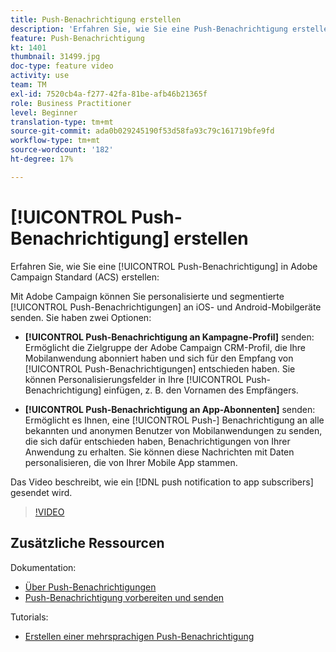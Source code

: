 ```yaml
---
title: Push-Benachrichtigung erstellen
description: 'Erfahren Sie, wie Sie eine Push-Benachrichtigung erstellen. '
feature: Push-Benachrichtigung
kt: 1401
thumbnail: 31499.jpg
doc-type: feature video
activity: use
team: TM
exl-id: 7520cb4a-f277-42fa-81be-afb46b21365f
role: Business Practitioner
level: Beginner
translation-type: tm+mt
source-git-commit: ada0b029245190f53d58fa93c79c161719bfe9fd
workflow-type: tm+mt
source-wordcount: '182'
ht-degree: 17%

---
```


# [!UICONTROL Push-Benachrichtigung] erstellen

Erfahren Sie, wie Sie eine [!UICONTROL Push-Benachrichtigung] in Adobe Campaign Standard (ACS) erstellen:

Mit Adobe Campaign können Sie personalisierte und segmentierte [!UICONTROL Push-Benachrichtigungen] an iOS- und Android-Mobilgeräte senden. Sie haben zwei Optionen:

* **[!UICONTROL Push-Benachrichtigung an Kampagne-Profil]** senden: Ermöglicht die Zielgruppe der Adobe Campaign CRM-Profil, die Ihre Mobilanwendung abonniert haben und sich für den Empfang von  [!UICONTROL Push-Benachrichtigungen] entschieden haben. Sie können Personalisierungsfelder in Ihre [!UICONTROL Push-Benachrichtigung] einfügen, z. B. den Vornamen des Empfängers.

* **[!UICONTROL Push-Benachrichtigung an App-Abonnenten]** senden: Ermöglicht es Ihnen, eine  [!UICONTROL Push-] Benachrichtigung an alle bekannten und anonymen Benutzer von Mobilanwendungen zu senden, die sich dafür entschieden haben, Benachrichtigungen von Ihrer Anwendung zu erhalten. Sie können diese Nachrichten mit Daten personalisieren, die von Ihrer Mobile App stammen.

Das Video beschreibt, wie ein [!DNL push notification to app subscribers] gesendet wird.

>[!VIDEO](https://video.tv.adobe.com/v/31499?quality=12)

## Zusätzliche Ressourcen

Dokumentation:

* [Über Push-Benachrichtigungen](https://docs.adobe.com/content/help/en/campaign-standard/using/communication-channels/push-notifications/about-push-notifications.html)
* [Push-Benachrichtigung vorbereiten und senden](https://docs.adobe.com/content/help/en/campaign-standard/using/communication-channels/push-notifications/preparing-and-sending-a-push-notification.html)

Tutorials:

* [Erstellen einer mehrsprachigen Push-Benachrichtigung](/help/communication-channels/mobile/push-notifications/creating-multilingual-push-notifications.md)
